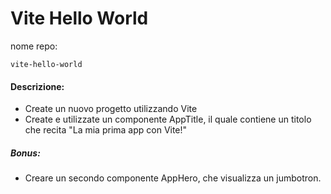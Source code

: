# Vite Hello World

nome repo:

```
vite-hello-world
```

#### Descrizione:

- Create un nuovo progetto utilizzando Vite
- Create e utilizzate un componente AppTitle, il quale contiene un titolo che recita "La mia prima app con Vite!"

##### Bonus:

- Creare un secondo componente AppHero, che visualizza un jumbotron.
